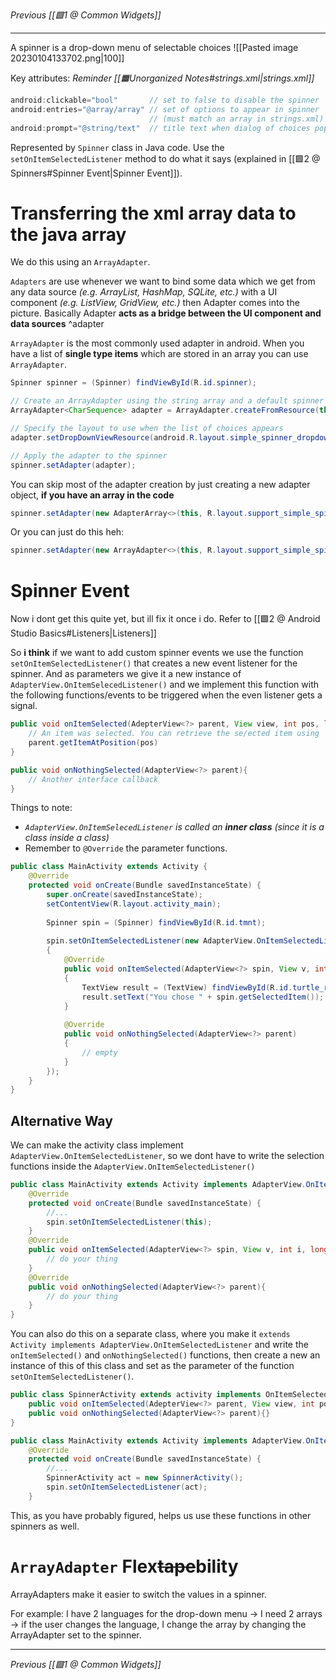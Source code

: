 _Previous [[🟩1 @ Common Widgets]]_

---

A spinner is a drop-down menu of selectable choices
![[Pasted image 20230104133702.png|100]]

Key attributes: _Reminder [[🟧Unorganized Notes#strings.xml|strings.xml]]_
```java
android:clickable="bool"       // set to false to disable the spinner
android:entries="@array/array" // set of options to appear in spinner
		                       // (must match an array in strings.xml)
android:prompt="@string/text"  // title text when dialog of choices pops up
```

Represented by `Spinner` class in Java code.
Use the `setOnItemSelectedListener` method to do what it says (explained in [[🟩2 @ Spinners#Spinner Event|Spinner Event]]).

# Transferring the xml array data to the java array
We do this using an `ArrayAdapter`. 

`Adapters` are use whenever we want to bind some data which we get from any data source _(e.g. ArrayList, HashMap, SQLite, etc.)_ with a UI component _(e.g. ListView, GridView, etc.)_ then Adapter comes into the picture. Basically Adapter **acts as a bridge between the UI component and data sources** ^adapter

`ArrayAdapter` is the most commonly used adapter in android. When you have a list of **single type items** which are stored in an array you can use `ArrayAdapter`.

```java
Spinner spinner = (Spinner) findViewById(R.id.spinner);

// Create an ArrayAdapter using the string array and a default spinner layout
ArrayAdapter<CharSequence> adapter = ArrayAdapter.createFromResource(this, R.array.array_name, android.R.layout.simple_spinner_item); 

// Specify the layout to use when the list of choices appears
adapter.setDropDownViewResource(android.R.layout.simple_spinner_dropdown_item); 

// Apply the adapter to the spinner
spinner.setAdapter(adapter);
```

You can skip most of the adapter creation by just creating a new adapter object, **if you have an array in the code**
```java
spinner.setAdapter(new AdapterArray<>(this, R.layout.support_simple_spinner_dropdown_item, array_name));
```

Or you can just do this heh:
```java
spinner.setAdapter(new ArrayAdapter<>(this, R.layout.support_simple_spinner_dropdown_item, getResources().getStringArray(R.array.array_name)));
```

# Spinner Event
Now i dont get this quite yet, but ill fix it once i do. Refer to [[🟩2 @ Android Studio Basics#Listeners|Listeners]]

So **i think** if we want to add custom spinner events we use the function `setOnItemSelectedListener()` that creates a new event listener for the spinner. 
And as parameters we give it a new instance of `AdapterView.OnItemSelecedListener()` and we implement this function with the following functions/events to be triggered when the even listener gets a signal.
```java
public void onItemSelected(AdepterView<?> parent, View view, int pos, long id){
	// An item was selected. You can retrieve the se/ected item using 
	parent.getItemAtPosition(pos)
}

public void onNothingSelected(AdapterView<?> parent){
	// Another interface callback
}
```


Things to note:
- _`AdapterView.OnItemSelecedListener` is called an  **inner class** (since it is a class inside a class)_
- Remember to `@Override` the parameter functions.

```java
public class MainActivity extends Activity {
	@Override
	protected void onCreate(Bundle savedInstanceState) {
		super.onCreate(savedInstanceState);
		setContentView(R.layout.activity_main);
		
		Spinner spin = (Spinner) findViewById(R.id.tmnt);
		
		spin.setOnItemSelectedListener(new AdapterView.OnItemSelectedListener()
		{
			@Override
			public void onItemSelected(AdapterView<?> spin, View v, int i, long id)
			{
				TextView result = (TextView) findViewById(R.id.turtle_result);
				result.setText("You chose " + spin.getSelectedItem());
			}
			
			@Override
			public void onNothingSelected(AdapterView<?> parent)
			{
				// empty
			} 
		});
	}
}
```

## Alternative Way
We can make the activity class implement `AdapterView.OnItemSelectedListener`, so we dont have to write the selection functions inside the `AdapterView.OnItemSelectedListener()`
```java 
public class MainActivity extends Activity implements AdapterView.OnItemSelectedListener{
	@Override
	protected void onCreate(Bundle savedInstanceState) {
		//...
		spin.setOnItemSelectedListener(this);
	}
	@Override
	public void onItemSelected(AdapterView<?> spin, View v, int i, long id){
		// do your thing
	}
	@Override
	public void onNothingSelected(AdapterView<?> parent){
		// do your thing
	} 
}
```

You can also do this on a separate class, where you make it `extends Activity implements AdapterView.OnItemSelectedListener` and write the `onItemSelected()` and `onNothingSelected()` functions, then create a new an instance of this of this class and set as the parameter of the function `setOnItemSelectedListener()`.
```java
public class SpinnerActivity extends activity implements OnItemSelectedListener{
	public void onItemSelected(AdepterView<?> parent, View view, int pos, long id){}
	public void onNothingSelected(AdapterView<?> parent){}
}

public class MainActivity extends Activity implements AdapterView.OnItemSelectedListener{
	@Override
	protected void onCreate(Bundle savedInstanceState) {
		//...
		SpinnerActivity act = new SpinnerActivity();
		spin.setOnItemSelectedListener(act);
	}
```

This, as you have probably figured, helps us use these functions in other spinners as well.

# `ArrayAdapter` Flex~~tape~~bility
ArrayAdapters make it easier to switch the values in a spinner.

For example: I have 2 languages for the drop-down menu → I need 2 arrays → if the user changes the language, I change the array by changing the ArrayAdapter set to the spinner.

---
_Previous [[🟩1 @ Common Widgets]]_